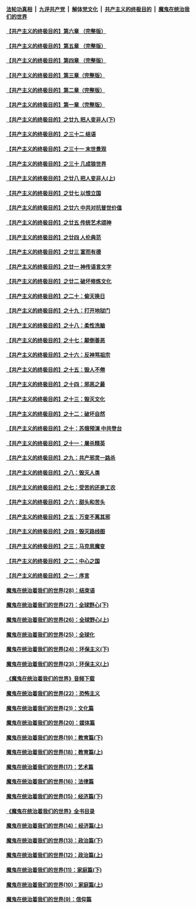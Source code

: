 

####  [法轮功真相](../../../../basic/blob/master/README.md?t=06131731) &nbsp;|&nbsp; [九评共产党](../../../../9ping.md/blob/master/README.md?t=06131731) &nbsp;|&nbsp; [解体党文化](../../../../jtdwh.md/blob/master/README.md?t=06131731)  &nbsp;|&nbsp; [共产主义的终极目的](../../../../gczydzjmd.md/blob/master/README.md?t=06131731) &nbsp;|&nbsp; [魔鬼在统治我们的世界](../../../../mgztzwmdsj.md/blob/master/README.md?t=06131731) 

#### [【共产主义的终极目的】第六章 （完整版）](../pages/nsc422/n11428913.md?t=06131731) 

#### [【共产主义的终极目的】第五章 （完整版）](../pages/nsc422/n11428912.md?t=06131731) 

#### [【共产主义的终极目的】第四章 （完整版）](../pages/nsc422/n11428907.md?t=06131731) 

#### [【共产主义的终极目的】第三章（完整版）](../pages/nsc422/n11428848.md?t=06131731) 

#### [【共产主义的终极目的】第二章（完整版）](../pages/nsc422/n11428831.md?t=06131731) 

#### [【共产主义的终极目的】第一章（完整版）](../pages/nsc422/n11417651.md?t=06131731) 

#### [【共产主义的终极目的】之廿九 把人变非人(下)](../pages/nsc422/n11344140.md?t=06131731) 

#### [【共产主义的终极目的】之三十二 结语](../pages/nsc422/n11360535.md?t=06131731) 

#### [【共产主义的终极目的】之三十一 末世景观](../pages/nsc422/n11351129.md?t=06131731) 

#### [【共产主义的终极目的】之三十 几成狼世界](../pages/nsc422/n11348280.md?t=06131731) 

#### [【共产主义的终极目的】之廿八 把人变非人(上)](../pages/nsc422/n11340492.md?t=06131731) 

#### [【共产主义的终极目的】之廿七 以恨立国](../pages/nsc422/n11336944.md?t=06131731) 

#### [【共产主义的终极目的】之廿六 中共对抗普世价值](../pages/nsc422/n11324785.md?t=06131731) 

#### [【共产主义的终极目的】之廿五 传统艺术颂神](../pages/nsc422/n11296396.md?t=06131731) 

#### [【共产主义的终极目的】之廿四 人伦典范](../pages/nsc422/n11296397.md?t=06131731) 

#### [【共产主义的终极目的】之廿三 富而有德](../pages/nsc422/n11283598.md?t=06131731) 

#### [【共产主义的终极目的】之廿一 神传语言文字](../pages/nsc422/n11263265.md?t=06131731) 

#### [【共产主义的终极目的】之廿二 破坏修炼文化](../pages/nsc422/n11245728.md?t=06131731) 

#### [【共产主义的终极目的】之二十：偷天换日](../pages/nsc422/n11238846.md?t=06131731) 

#### [【共产主义的终极目的】之十九：打开地狱门](../pages/nsc422/n11206376.md?t=06131731) 

#### [【共产主义的终极目的】之十八：柔性洗脑](../pages/nsc422/n11199994.md?t=06131731) 

#### [【共产主义的终极目的】之十七：颠倒善恶](../pages/nsc422/n11179782.md?t=06131731) 

#### [【共产主义的终极目的】之十六：反神骂祖宗](../pages/nsc422/n11166798.md?t=06131731) 

#### [【共产主义的终极目的】之十五：毁人不倦](../pages/nsc422/n11166792.md?t=06131731) 

#### [【共产主义的终极目的】之十四：邪恶之最](../pages/nsc422/n11150249.md?t=06131731) 

#### [【共产主义的终极目的】之十三：毁灭文化](../pages/nsc422/n11135227.md?t=06131731) 

#### [【共产主义的终极目的】之十二：破坏自然](../pages/nsc422/n11135214.md?t=06131731) 

#### [【共产主义的终极目的】之十：苏俄预演 中共登台](../pages/nsc422/n11118424.md?t=06131731) 

#### [【共产主义的终极目的】之十一：屠杀精英](../pages/nsc422/n11118442.md?t=06131731) 

#### [【共产主义的终极目的】之九：共产邪灵一路杀](../pages/nsc422/n11114139.md?t=06131731) 

#### [【共产主义的终极目的】之八：毁灭人类](../pages/nsc422/n11108503.md?t=06131731) 

#### [【共产主义的终极目的】之七：受苦的还是工农](../pages/nsc422/n11101809.md?t=06131731) 

#### [【共产主义的终极目的】之六：甜头和苦头](../pages/nsc422/n11096971.md?t=06131731) 

#### [【共产主义的终极目的】之五：万变不离其邪](../pages/nsc422/n11091285.md?t=06131731) 

#### [【共产主义的终极目的】之四：毁灭路线图](../pages/nsc422/n11086284.md?t=06131731) 

#### [【共产主义的终极目的】之三：马克思魔变](../pages/nsc422/n11061941.md?t=06131731) 

#### [【共产主义的终极目的】之二：中心之国](../pages/nsc422/n11047728.md?t=06131731) 

#### [【共产主义的终极目的】之一：序言](../pages/nsc422/n11086077.md?t=06131731) 

#### [魔鬼在统治着我们的世界(28)：结束语](../pages/nsc422/n10936246.md?t=06131731) 

#### [魔鬼在统治着我们的世界(27)：全球野心(下)](../pages/nsc422/n10928319.md?t=06131731) 

#### [魔鬼在统治着我们的世界(26)：全球野心(上)](../pages/nsc422/n10900318.md?t=06131731) 

#### [魔鬼在统治着我们的世界(25)：全球化](../pages/nsc422/n10788205.md?t=06131731) 

#### [魔鬼在统治着我们的世界(24)：环保主义(下)](../pages/nsc422/n10695307.md?t=06131731) 

#### [魔鬼在统治着我们的世界(23)：环保主义(上)](../pages/nsc422/n10688613.md?t=06131731) 

#### [《魔鬼在统治着我们的世界》音频下载](../pages/nsc422/n10635553.md?t=06131731) 

#### [魔鬼在统治着我们的世界(22)：恐怖主义](../pages/nsc422/n10614727.md?t=06131731) 

#### [魔鬼在统治着我们的世界(21)：文化篇](../pages/nsc422/n10597706.md?t=06131731) 

#### [魔鬼在统治着我们的世界(20)：媒体篇](../pages/nsc422/n10586579.md?t=06131731) 

#### [魔鬼在统治着我们的世界(19)：教育篇(下)](../pages/nsc422/n10564808.md?t=06131731) 

#### [魔鬼在统治着我们的世界(18)：教育篇(上)](../pages/nsc422/n10526970.md?t=06131731) 

#### [魔鬼在统治着我们的世界(17)：艺术篇](../pages/nsc422/n10499093.md?t=06131731) 

#### [魔鬼在统治着我们的世界(16)：法律篇](../pages/nsc422/n10485969.md?t=06131731) 

#### [魔鬼在统治着我们的世界(15)：经济篇(下)](../pages/nsc422/n10469975.md?t=06131731) 

#### [《魔鬼在统治着我们的世界》全书目录](../pages/nsc422/n10464261.md?t=06131731) 

#### [魔鬼在统治着我们的世界(14)：经济篇(上)](../pages/nsc422/n10457370.md?t=06131731) 

#### [魔鬼在统治着我们的世界(13)：政治篇(下)](../pages/nsc422/n10448270.md?t=06131731) 

#### [魔鬼在统治着我们的世界(12)：政治篇(上)](../pages/nsc422/n10444576.md?t=06131731) 

#### [魔鬼在统治着我们的世界(11)：家庭篇(下)](../pages/nsc422/n10440961.md?t=06131731) 

#### [魔鬼在统治着我们的世界(10)：家庭篇(上)](../pages/nsc422/n10435448.md?t=06131731) 

#### [魔鬼在统治着我们的世界(9)：信仰篇](../pages/nsc422/n10432159.md?t=06131731) 

